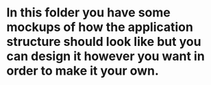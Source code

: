 # In this folder you have some mockups of how the application structure should look like but you can design it however you want in order to make it your own.
